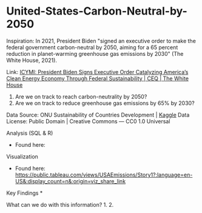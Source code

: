 # United-States-Carbon-Neutral-by-2050

Inspiration: In 2021, President Biden "signed an executive order to make the federal government carbon-neutral by 2050, aiming for a 65 percent reduction in planet-warming greenhouse gas emissions by 2030" (The White House, 2021). 

Link: [ICYMI: President Biden Signs Executive Order Catalyzing America’s Clean Energy Economy Through Federal Sustainability | CEQ | The White House](https://www.whitehouse.gov/ceq/news-updates/2021/12/13/icymi-president-biden-signs-executive-order-catalyzing-americas-clean-energy-economy-through-federal-sustainability/)

1. Are we on track to reach carbon-neutrality by 2050? 
2. Are we on track to reduce greenhouse gas emissions by 65% by 2030?

Data Source: ONU Sustainability of Countries Development | [Kaggle](https://www.kaggle.com/datasets/vittoriogiatti/unsdg-united-nations-sustainable-development-group)
Data License: Public Domain | Creative Commons — CC0 1.0 Universal

Analysis (SQL & R)
* Found here: 

Visualization
* Found here: https://public.tableau.com/views/USAEmissions/Story1?:language=en-US&:display_count=n&:origin=viz_share_link

Key Findings
* 

What can we do with this information?
1. 
2. 




